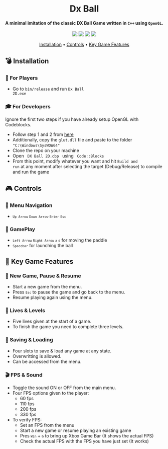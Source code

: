 <h1 align="center">
  Dx Ball
  <br>
</h1>

<h4 align="center">A minimal imitation of the classic DX Ball Game written in <code>C++</code> using <code>OpenGL</code>.</h4>

<p align="center">
  <img src="https://img.shields.io/badge/C++-Language-informational?style=flat&logo=c%2B%2B&logoColor=blue&color=blueviolet">
  <img src="https://img.shields.io/badge/OpenGL-API-informational?style=flat&logo=opengl&logoColor=blue&color=blueviolet">
  <img src="https://img.shields.io/badge/Windows-OS-informational?style=flat&logo=windows&logoColor=green&color=orange">
  <img src="https://img.shields.io/badge/Code::Blocks-Editor-informational?style=flat&logo=codio&logoColor=yellow&color=red">
</p>

<p align="center">
  <a href="#bomb-Installation">Installation</a> •
  <a href="#video_game-Controls">Controls</a> •
  <a href="#star2-Key-Game-Features">Key Game Features</a>
</p>

## :bomb: Installation

### :space_invader: For Players
* Go to <code>bin/release</code> and run <code>Dx Ball 2D.exe</code>

### :mortar_board: For Developers
Ignore the first two steps if you have already setup OpenGL with Codeblocks.
* Follow step 1 and 2 from [here](https://www.codewithc.com/how-to-setup-opengl-glut-in-codeblocks/)
* Additionally, copy the <code>glut.dll</code> file and paste to the folder <code>"C:\Windows\SysWOW64"</code>
* Clone the repo on your machine
* Open <code> DX Ball 2D.cbp </code> using <code> Code::Blocks </code>
* From this point, modify whatever you want and hit <code>Build and run</code> at any moment after selecting the target (Debug/Release) to compile and run the game

## :video_game: Controls

### :scroll: Menu Navigation
* <code>`Up Arrow`</code> <code>`Down Arrow`</code> <code>`Enter`</code> <code>`Esc`</code>

### :bicyclist: GamePlay
* <code>`Left Arrow`</code> <code>`Right Arrow`</code> <code>`a`</code> <code>`d`</code> for moving the paddle
* <code>`Spacebar`</code> for launching the ball

## :star2: Key Game Features

### :game_die: New Game, Pause & Resume
* Start a new game from the menu. 
* Press <code>`Esc`</code> to pause the game and go back to the menu. 
* Resume playing again using the menu.

### :sparkling_heart: Lives & Levels
* Five lives given at the start of a game. 
* To finish the game you need to complete three levels.

### :pencil: Saving & Loading
* Four slots to save & load any game at any state.
* Overwritting is allowed. 
* Can be accessed from the menu.

### :clapper: FPS & Sound
* Toggle the sound ON or OFF from the main menu.
* Four FPS options given to the player: 
  - 60 fps
  - 110 fps
  - 200 fps
  - 330 fps
* To verify FPS:
  - Set an FPS from the menu
  - Start a new game or resume playing an existing game
  - Pres <code>`Win`</code> + <code>`G`</code> to bring up Xbox Game Bar (It shows the actual FPS)
  - Check the actual FPS with the FPS you have just set (It works)
